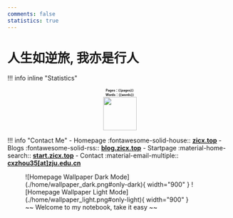```yaml
---
comments: false
statistics: true
---
```


# 人生如逆旅, 我亦是行人

!!! info inline "Statistics"
    <div style="font-size:7px;font-weight:bold"><center>Pages：{{pages}} </center></div>
    <div style="font-size:7px;font-weight:bold"><center>Words：{{words}} </center></div>
    <center><img src="https://media.giphy.com/media/mGcNjsfWAjY5AEZNw6/giphy.gif" width="75"></center>

!!! info "Contact Me"
    - Homepage :fontawesome-solid-house:: **[zicx.top](https://zicx.top/)**
    - Blogs :fontawesome-solid-rss:: **[blog.zicx.top](https://blog.zicx.top/)**
    - Startpage :material-home-search:: **[start.zicx.top](https://start.zicx.top/)**
    - Contact :material-email-multiple:: **[cxzhou35[at]zju.edu.cn](mailto:cxzhou35@zju.edu.cn)**

<figure markdown="span">
  ![Homepage Wallpaper Dark Mode](./home/wallpaper_dark.png#only-dark){ width="900" }
  ![Homepage Wallpaper Light Mode](./home/wallpaper_light.png#only-light){ width="900" }
  <figcaption>~~ Welcome to my notebook, take it easy ~~</figcaption>
</figure>

